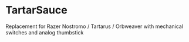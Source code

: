 # TartarSauce
Replacement for Razer Nostromo / Tartarus / Orbweaver with mechanical switches and analog thumbstick
